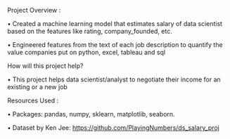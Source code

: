 Project Overview :

• Created a machine learning model that estimates salary of data scientist based on the features like rating, company_founded, etc.

• Engineered features from the text of each job description to quantify the value companies put on python, excel, tableau and sql

How will this project help?

• This project helps data scientist/analyst to negotiate their income for an existing or a new job

Resources Used :

• Packages: pandas, numpy, sklearn, matplotlib, seaborn.

• Dataset by Ken Jee: https://github.com/PlayingNumbers/ds_salary_proj
